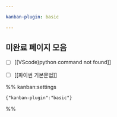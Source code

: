 ```yaml
---

kanban-plugin: basic

---
```


## 미완료 페이지 모음

- [ ] [[VScode)python command not found]]
- [ ] [[파이썬 기본문법]]




%% kanban:settings
```
{"kanban-plugin":"basic"}
```
%%